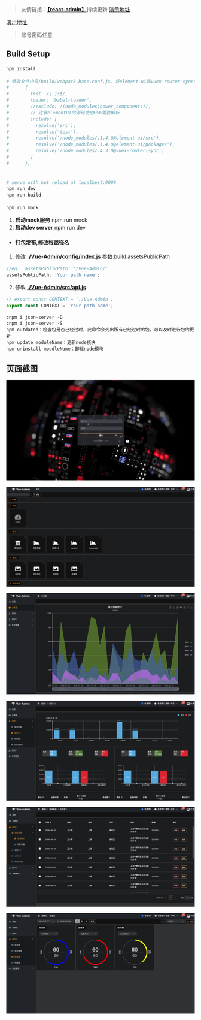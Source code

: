>友情链接：[**【react-admin】**](https://github.com/lanux/react-admin)持续更新 [演示地址](https://lanux.github.io/react-admin/)

[演示地址](https://lanux.github.io/Vue-Admin/ "Vue-Admin")
>账号密码任意

## Build Setup
``` bash
npm install

# 修改文件内容/build/webpack.base.conf.js，将element-ui和vuex-router-sync版本替换成install后node_modules目录中当前版本，注意不能用软链
#      {
#        test: /\.js$/,
#        loader: 'babel-loader',
#        //exclude: /(node_modules|bower_components)/,
#        // 注意elementUI的源码使用ES6需要解析
#        include: [
#          resolve('src'),
#          resolve('test'),
#          resolve('/node_modules/.1.4.8@element-ui/src'),
#          resolve('/node_modules/.1.4.8@element-ui/packages'),
#          resolve('/node_modules/.4.3.0@vuex-router-sync')
#        ]
#      },


# serve with hot reload at localhost:9000
npm run dev
npm run build

npm run mock
```

1. **启动mock服务**
npm run mock
2. **启动dev server**
npm run dev


- #### 打包发布,修改根路径名
1. 修改 **[./Vue-Admin/config/index.js](https://github.com/lanux/Vue-Admin/blob/master/config/index.js)**   参数:build.assetsPublicPath
```javascript
//eg.  assetsPublicPath: '/Vue-Admin/'
assetsPublicPath: 'Your path name';
```
2. 修改 **[./Vue-Admin/src/api.js](https://github.com/lanux/Vue-Admin/blob/master/src/api.js)**
```javascript
// export const CONTEXT = './Vue-Admin';
export const CONTEXT = 'Your path name';
```


```
cnpm i json-server -D
cnpm i json-server -S
npm outdated：检查包是否已经过时，此命令会列出所有已经过时的包，可以及时进行包的更新
npm update moduleName：更新node模块
npm uninstall moudleName：卸载node模块

```

## 页面截图

<p><img src="./static/img/login.jpg" /></p>
<p><img src="./static/img/home.jpg" /></p>
<p><img src="/static/img/dashboard.jpg" /></p>
<p><img src="/static/img/test.jpg" /></p>
<p><img src="/static/img/table.jpg" /></p>
<p><img src="/static/img/charts.jpg" /></p>
